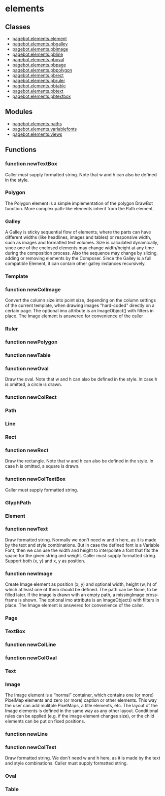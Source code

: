 # elements

## Classes

* [pagebot.elements.element](element)
* [pagebot.elements.pbgalley](pbgalley)
* [pagebot.elements.pbimage](pbimage)
* [pagebot.elements.pbline](pbline)
* [pagebot.elements.pboval](pboval)
* [pagebot.elements.pbpage](pbpage)
* [pagebot.elements.pbpolygon](pbpolygon)
* [pagebot.elements.pbrect](pbrect)
* [pagebot.elements.pbruler](pbruler)
* [pagebot.elements.pbtable](pbtable)
* [pagebot.elements.pbtext](pbtext)
* [pagebot.elements.pbtextbox](pbtextbox)

## Modules

* [pagebot.elements.paths](paths)
* [pagebot.elements.variablefonts](variablefonts)
* [pagebot.elements.views](views)

## Functions

### function newTextBox
Caller must supply formatted string. Note that w and h can also be defined in the style.
### Polygon
The Polygon element is a simple implementation of the polygon DrawBot function.
More complex path-like elements inherit from the Path element.
### Galley
A Galley is sticky sequential flow of elements, where the parts can have
different widths (like headlines, images and tables) or responsive width, such as images
and formatted text volumes. Size is calculated dynamically, since one of the enclosed
elements may change width/height at any time during the composition process.
Also the sequence may change by slicing, adding or removing elements by the Composer.
Since the Galley is a full compatible Element, it can contain other galley instances
recursively.
### Template
### function newColImage
Convert the column size into point size, depending on the column settings of the 
current template, when drawing images "hard-coded" directly on a certain page.
The optional imo attribute is an ImageObject() with filters in place. 
The Image element is answered for convenience of the caller
### Ruler
### function newPolygon
### function newTable
### function newOval
Draw the oval. Note that w and h can also be defined in the style. In case h is omitted,
a circle is drawn.
### function newColRect
### Path
### Line
### Rect
### function newRect
Draw the rectangle. Note that w and h can also be defined in the style. In case h is omitted,
a square is drawn.
### function newColTextBox
Caller must supply formatted string.
### GlyphPath
### Element
### function newText
Draw formatted string. Normally we don't need w and h here, as it is made by the text and 
style combinations. But in case the defined font is a Variable Font, then we can use the
width and height to interpolate a font that fits the space for the given string and weight.
Caller must supply formatted string. Support both (x, y) and x, y as position.
### function newImage
Create Image element as position (x, y) and optional width, height (w, h) of which
at least one of them should be defined. The path can be None, to be filled later.
If the image is drawn with an empty path, a missingImage cross-frame is shown.
The optional imo attribute is an ImageObject() with filters in place. 
The Image element is answered for convenience of the caller.
### Page
### TextBox
### function newColLine
### function newColOval
### Text
### Image
The Image element is a “normal” container, which contains one (or more) PixelMap elements and zero (or more)
caption or other elements. This way the user can add mulitple PixelMaps, a title elements, etc. 
The layout of the Image elements is defined in the same way as any other layout. Conditional rules can be 
applied (e.g. if the image element changes size), or the child elements can be put on fixed positions.
### function newLine
### function newColText
Draw formatted string.
We don't need w and h here, as it is made by the text and style combinations.
Caller must supply formatted string.
### Oval
### Table

